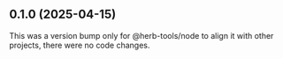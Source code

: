 ## 0.1.0 (2025-04-15)

This was a version bump only for @herb-tools/node to align it with other projects, there were no code changes.